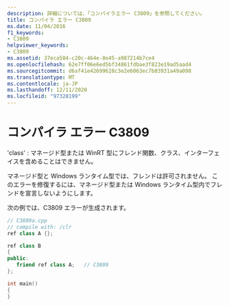 ```yaml
---
description: 詳細については、「コンパイラエラー C3809」を参照してください。
title: コンパイラ エラー C3809
ms.date: 11/04/2016
f1_keywords:
- C3809
helpviewer_keywords:
- C3809
ms.assetid: 37eca584-c20c-464e-8e45-a987214b7ce4
ms.openlocfilehash: 62e7ff06e6ed5bf34861fdbae3f823e19ad5aad4
ms.sourcegitcommit: d6af41e42699628c3e2e6063ec7b03931a49a098
ms.translationtype: MT
ms.contentlocale: ja-JP
ms.lasthandoff: 12/11/2020
ms.locfileid: "97328199"
---
```

# <a name="compiler-error-c3809"></a>コンパイラ エラー C3809

'class' : マネージド型または WinRT 型にフレンド関数、クラス、インターフェイスを含めることはできません。

マネージド型と Windows ランタイム型では、フレンドは許可されません。 このエラーを修復するには、マネージド型または Windows ランタイム型内でフレンドを宣言しないようにします。

次の例では、C3809 エラーが生成されます。

```cpp
// C3809a.cpp
// compile with: /clr
ref class A {};

ref class B
{
public:
   friend ref class A;   // C3809
};

int main()
{
}
```
